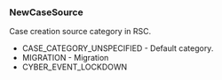 ### NewCaseSource
Case creation source category in RSC.

- CASE_CATEGORY_UNSPECIFIED - Default category.
- MIGRATION - Migration
- CYBER_EVENT_LOCKDOWN
